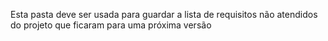 Esta pasta deve ser usada para guardar a lista de requisitos não atendidos do projeto que ficaram para uma próxima versão
